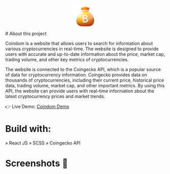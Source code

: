 
<div align='center'>
<img style="width:16%" src='src/images/hero/logo.png'/>
</div>
# About this project 

Coindom is a website that allows users to search for information about various cryptocurrencies in real-time. The website is designed to provide users with accurate and up-to-date information about the price, market cap, trading volume, and other key metrics of cryptocurrencies.

The website is connected to the Coingecko API, which is a popular source of data for cryptocurrency information. Coingecko provides data on thousands of cryptocurrencies, including their current price, historical price data, trading volume, market cap, and other important metrics. By using this API, the website can provide users with real-time information about the latest cryptocurrency prices and market trends.

👉 Live Demo: [Coindom Demo](https://coin-search-crypto-app.vercel.app/)

# Build with:
» React JS
» SCSS
» Coingecko API

# Screenshots 📸



